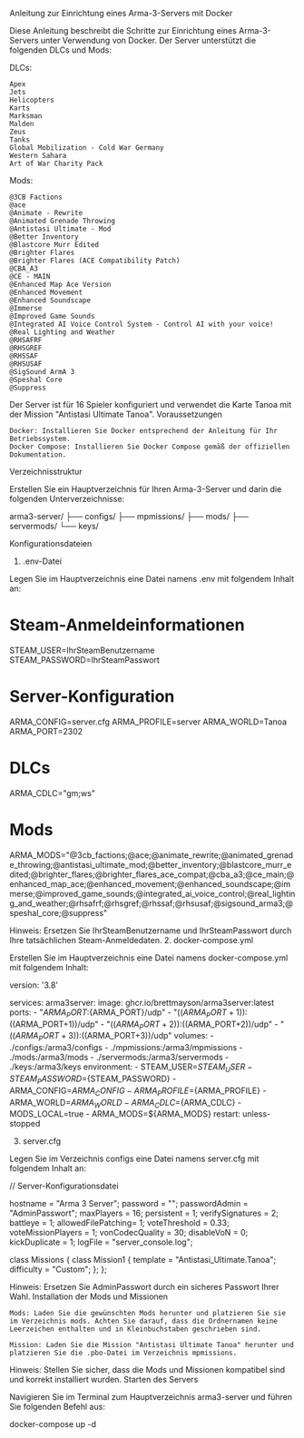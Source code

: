 Anleitung zur Einrichtung eines Arma-3-Servers mit Docker

Diese Anleitung beschreibt die Schritte zur Einrichtung eines Arma-3-Servers unter Verwendung von Docker. Der Server unterstützt die folgenden DLCs und Mods:

DLCs:

    Apex
    Jets
    Helicopters
    Karts
    Marksman
    Malden
    Zeus
    Tanks
    Global Mobilization - Cold War Germany
    Western Sahara
    Art of War Charity Pack

Mods:

    @3CB Factions
    @ace
    @Animate - Rewrite
    @Animated Grenade Throwing
    @Antistasi Ultimate - Mod
    @Better Inventory
    @Blastcore Murr Edited
    @Brighter Flares
    @Brighter Flares (ACE Compatibility Patch)
    @CBA_A3
    @CE - MAIN
    @Enhanced Map Ace Version
    @Enhanced Movement
    @Enhanced Soundscape
    @Immerse
    @Improved Game Sounds
    @Integrated AI Voice Control System - Control AI with your voice!
    @Real Lighting and Weather
    @RHSAFRF
    @RHSGREF
    @RHSSAF
    @RHSUSAF
    @SigSound ArmA 3
    @Speshal Core
    @Suppress

Der Server ist für 16 Spieler konfiguriert und verwendet die Karte Tanoa mit der Mission "Antistasi Ultimate Tanoa".
Voraussetzungen

    Docker: Installieren Sie Docker entsprechend der Anleitung für Ihr Betriebssystem.
    Docker Compose: Installieren Sie Docker Compose gemäß der offiziellen Dokumentation.

Verzeichnisstruktur

Erstellen Sie ein Hauptverzeichnis für Ihren Arma-3-Server und darin die folgenden Unterverzeichnisse:

arma3-server/
├── configs/
├── mpmissions/
├── mods/
├── servermods/
└── keys/

Konfigurationsdateien
1. .env-Datei

Legen Sie im Hauptverzeichnis eine Datei namens .env mit folgendem Inhalt an:

# Steam-Anmeldeinformationen
STEAM_USER=IhrSteamBenutzername
STEAM_PASSWORD=IhrSteamPasswort

# Server-Konfiguration
ARMA_CONFIG=server.cfg
ARMA_PROFILE=server
ARMA_WORLD=Tanoa
ARMA_PORT=2302

# DLCs
ARMA_CDLC="gm;ws"

# Mods
ARMA_MODS="@3cb_factions;@ace;@animate_rewrite;@animated_grenade_throwing;@antistasi_ultimate_mod;@better_inventory;@blastcore_murr_edited;@brighter_flares;@brighter_flares_ace_compat;@cba_a3;@ce_main;@enhanced_map_ace;@enhanced_movement;@enhanced_soundscape;@immerse;@improved_game_sounds;@integrated_ai_voice_control;@real_lighting_and_weather;@rhsafrf;@rhsgref;@rhssaf;@rhsusaf;@sigsound_arma3;@speshal_core;@suppress"

Hinweis: Ersetzen Sie IhrSteamBenutzername und IhrSteamPasswort durch Ihre tatsächlichen Steam-Anmeldedaten.
2. docker-compose.yml

Erstellen Sie im Hauptverzeichnis eine Datei namens docker-compose.yml mit folgendem Inhalt:

version: '3.8'

services:
  arma3server:
    image: ghcr.io/brettmayson/arma3server:latest
    ports:
      - "${ARMA_PORT}:${ARMA_PORT}/udp"
      - "$((ARMA_PORT+1)):$((ARMA_PORT+1))/udp"
      - "$((ARMA_PORT+2)):$((ARMA_PORT+2))/udp"
      - "$((ARMA_PORT+3)):$((ARMA_PORT+3))/udp"
    volumes:
      - ./configs:/arma3/configs
      - ./mpmissions:/arma3/mpmissions
      - ./mods:/arma3/mods
      - ./servermods:/arma3/servermods
      - ./keys:/arma3/keys
    environment:
      - STEAM_USER=${STEAM_USER}
      - STEAM_PASSWORD=${STEAM_PASSWORD}
      - ARMA_CONFIG=${ARMA_CONFIG}
      - ARMA_PROFILE=${ARMA_PROFILE}
      - ARMA_WORLD=${ARMA_WORLD}
      - ARMA_CDLC=${ARMA_CDLC}
      - MODS_LOCAL=true
      - ARMA_MODS=${ARMA_MODS}
    restart: unless-stopped

3. server.cfg

Legen Sie im Verzeichnis configs eine Datei namens server.cfg mit folgendem Inhalt an:

// Server-Konfigurationsdatei

hostname           = "Arma 3 Server";
password           = "";
passwordAdmin      = "AdminPasswort";
maxPlayers         = 16;
persistent         = 1;
verifySignatures   = 2;
battleye           = 1;
allowedFilePatching= 1;
voteThreshold      = 0.33;
voteMissionPlayers = 1;
vonCodecQuality    = 30;
disableVoN         = 0;
kickDuplicate      = 1;
logFile            = "server_console.log";

class Missions
{
    class Mission1
    {
        template = "Antistasi_Ultimate.Tanoa";
        difficulty = "Custom";
    };
};

Hinweis: Ersetzen Sie AdminPasswort durch ein sicheres Passwort Ihrer Wahl.
Installation der Mods und Missionen

    Mods: Laden Sie die gewünschten Mods herunter und platzieren Sie sie im Verzeichnis mods. Achten Sie darauf, dass die Ordnernamen keine Leerzeichen enthalten und in Kleinbuchstaben geschrieben sind.

    Mission: Laden Sie die Mission "Antistasi Ultimate Tanoa" herunter und platzieren Sie die .pbo-Datei im Verzeichnis mpmissions.

Hinweis: Stellen Sie sicher, dass die Mods und Missionen kompatibel sind und korrekt installiert wurden.
Starten des Servers

Navigieren Sie im Terminal zum Hauptverzeichnis arma3-server und führen Sie folgenden Befehl aus:

docker-compose up -d

